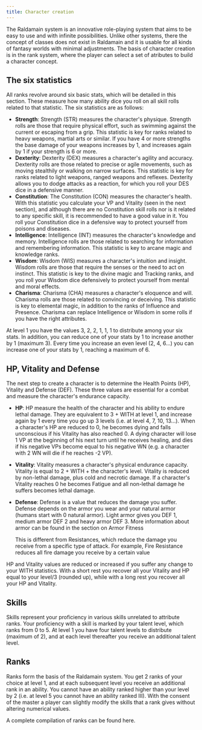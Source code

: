 ```yaml
---
title: Character creation
---
```


The Raldamain system is an innovative role-playing system that aims to be easy to use and with infinite possibilities. Unlike other systems, there the concept of classes does not exist in Raldamain and it is usable for all kinds of fantasy worlds with minimal adjustments. The basis of character creation is in the rank system, where the player can select a set of atributes to build a character concept. 

## The six statistics

All ranks revolve around six basic stats, which will be detailed in this section. These measure how many ability dice you roll on all skill rolls related to that statistic. The six statistics are as follows:

- **Strength**: Strength (STR) measures the character's physique. Strength rolls are those that require physical effort, such as swimming against the current or escaping from a grip. This statistic is key for ranks related to heavy weapons, martial arts or similar. If you have 4 or more strengths the base damage of your weapons increases by 1, and increases again by 1 if your strength is 6 or more.
- **Dexterity**: Dexterity (DEX) measures a character's agility and accuracy. Dexterity rolls are those related to precise or agile movements, such as moving stealthily or walking on narrow surfaces. This statistic is key for ranks related to light weapons, ranged weapons and reflexes. Dexterity allows you to dodge attacks as a reaction, for which you roll your DES dice in a defensive manner. 
- **Constitution**: The Constitution (CON) measures the character's health. With this statistic you calculate your VP and Vitality (seen in the next section), and although there are no Constitution skill rolls nor is it related to any specific skill, it is recommended to have a good value in it. You roll your Constitution dice in a defensive way to protect yourself from poisons and diseases.
- **Intelligence**: Intelligence (INT) measures the character's knowledge and memory. Intelligence rolls are those related to searching for information and remembering information. This statistic is key to arcane magic and knowledge ranks.
- **Wisdom**: Wisdom (WIS) measures a character's intuition and insight. Wisdom rolls are those that require the senses or the need to act on instinct. This statistic is key to the divine magic and Tracking ranks, and you roll your Wisdom dice defensively to protect yourself from mental and moral effects.
- **Charisma**: Charisma (CHA) measures a character's eloquence and will. Charisma rolls are those related to convincing or deceiving. This statistic is key to elemental magic, in addition to the ranks of Influence and Presence. Charisma can replace Intelligence or Wisdom in some rolls if you have the right attributes.

At level 1 you have the values 3, 2, 2, 1, 1, 1 to distribute among your six stats. In addition, you can reduce one of your stats by 1 to increase another by 1 (maximum 3). Every time you increase an even level (2, 4, 6...) you can increase one of your stats by 1, reaching a maximum of 6.

## HP, Vitality and Defense

The next step to create a character is to determine the Health Points (HP), Vitality and Defense (DEF). These three values are essential for a combat and measure the character's endurance capacity.

- **HP**: HP measure the health of the character and his ability to endure lethal damage. They are equivalent to 3 + WITH at level 1, and increase again by 1 every time you go up 3 levels (i.e. at level 4, 7, 10, 13...). When a character's HP are reduced to 0, he becomes dying and falls unconscious if his Vitality has also reached 0. A dying character will lose 1 VP at the beginning of his next turn until he receives healing, and dies if his negative VPs become equal to his negative WN (e.g. a character with 2 WN will die if he reaches -2 VP). 

- **Vitality**: Vitality measures a character's physical endurance capacity. Vitality is equal to 2 + WITH + the character's level. Vitality is reduced by non-lethal damage, plus cold and necrotic damage. If a character's Vitality reaches 0 he becomes Fatigue and all non-lethal damage he suffers becomes lethal damage. 

- **Defense**: Defense is a value that reduces the damage you suffer. Defense depends on the armor you wear and your natural armor (humans start with 0 natural armor). Light armor gives you DEF 1, medium armor DEF 2 and heavy armor DEF 3. More information about armor can be found in the section on Armor Fitness

  This is different from Resistances, which reduce the damage you receive from a specific type of attack. For example, Fire Resistance reduces all fire damage you receive by a certain value

HP and Vitality values are reduced or increased if you suffer any change to your WITH statistics. With a short rest you recover all your Vitality and HP equal to your level/3 (rounded up), while with a long rest you recover all your HP and Vitality.

## Skills

Skills represent your proficiency in various skills unrelated to attribute ranks. Your proficiency with a skill is marked by your talent level, which ranks from 0 to 5. At level 1 you have four talent levels to distribute (maximum of 2), and at each level thereafter you receive an additional talent level. 

## Ranks

Ranks form the basis of the Raldamain system. You get 2 ranks of your choice at level 1, and at each subsequent level you receive an additional rank in an ability. You cannot have an ability ranked higher than your level by 2 (i.e. at level 5 you cannot have an ability ranked III). With the consent of the master a player can slightly modify the skills that a rank gives without altering numerical values.

A complete compilation of ranks can be found here.
